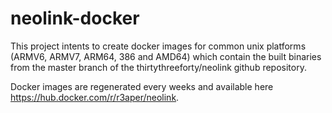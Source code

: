 # neolink-docker

This project intents to create docker images for common unix platforms (ARMV6, ARMV7, ARM64, 386 and AMD64) which contain the built binaries from the master branch of the thirtythreeforty/neolink github repository.

Docker images are regenerated every weeks and available here https://hub.docker.com/r/r3aper/neolink.
